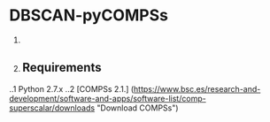 # DBSCAN-pyCOMPSs
1.
2. ## Requirements
..1 Python 2.7.x
..2 [COMPSs 2.1.] (https://www.bsc.es/research-and-development/software-and-apps/software-list/comp-superscalar/downloads "Download COMPSs") 
